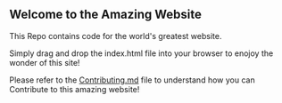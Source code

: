 ## Welcome to the Amazing Website

This Repo contains code for the world's greatest website.

Simply drag and drop the index.html file into your browser to enojoy the wonder of this site!

Please refer to the [Contributing.md](https://github.com/Kardelio/AmazingWebsite/blob/master/CONTRIBUTING.md) file to understand how you can Contribute to this amazing website!